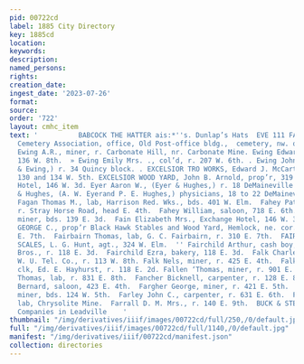 ```yaml
---
pid: 00722cd
label: 1885 City Directory
key: 1885cd
location: 
keywords: 
description: 
named_persons: 
rights: 
creation_date: 
ingest_date: '2023-07-26'
format: 
source: 
order: '722'
layout: cmhc_item
text: '          BABCOCK THE HATTER ais:*''s. Dunlap’s Hats  EVE 111 FAR  } Evergreen
  Cemetery Association, office, Old Post-office bldg.,  cemetery, nw. of city limits.
  Ewing A.R., miner, r. Carbonate Hill, nr. Carbonate Mine. Ewing Edward, lab, vr.
  136 W. 8th.  » Ewing Emily Mrs. ., col’d, r. 207 W. 6th. . Ewing John A., (Rucker
  & Ewing,) r. 34 Quincy block. . EXCELSIOR TRO WORKS, Edward J. McCarthy, manager,  128,
  130 and 134 W. 5th. EXCELSIOR WOOD YARD, John B. Arnold, prop’r, 319 E. 6th. Exchange
  Hotel, 146 W. 3d. Eyer Aaron W., (Eyer & Hughes,) r. 18 DeMaineville block. Eyer
  & Hughes, (A. W. Eyerand P. E. Hughes,) physicians, 18 to 22 DeMaineville block.  E"  _
  Fagan Thomas M., lab, Harrison Red. Wks., bds. 401 W. Elm.  Fahey Patrick, miner,
  r. Stray Horse Road, head E. 4th.  Fahey William, saloon, 718 E. 6th.  Fahey William,
  miner, bds. 139 E. 3d.  Fain Elizabeth Mrs., Exchange Hotel, 146 W. 3d.  FAIRBAIRN
  GEORGE C., prop’r Black Hawk Stables and Wood Yard, Hemlock, ne. cor. 7th, r. 302
  E. 7th.  Fairbairn Thomas, lab, G. C. Fairbairn, r. 310 E. 7th.  FAIRBANKS & CO.’S
  SCALES, L. G. Hunt, agt., 324 W. Elm.  '' Fairchild Arthur, cash boy, Monheimer
  Bros., r. 118 E. 3d.  Fairchild Ezra, bakery, 118 E. 3d.  Falk Charles, operator,
  W. U. Tel. Co., r. 113 W. 8th. Falk Nels, miner, r. 425 E. 4th.  Falk William J.,
  clk, Ed. E. Hayhurst, r. 118 E. 2d. Fallen ‘Thomas, miner, r. 901 E. 6th.  Fallen
  Thomas, lab, r. 831 E. 8th.  Fancher Bicknell, carpenter, r. 128 E. 8th.  Fanning
  Bernard, saloon, 423 E. 4th.  Fargher George, miner, r. 421 E. 5th.  Farley Edward,
  miner, bds. 124 W. 5th.  Farley John C., carpenter, r. 631 E. 6th.  Farley Louis,
  lab, Chrysolite Mine.  Farrall D. M. Mrs., r. 140 E. 9th.  BUCK & STEEL, “fine cr''ims’
  Companies in Leadville    '
thumbnail: "/img/derivatives/iiif/images/00722cd/full/250,/0/default.jpg"
full: "/img/derivatives/iiif/images/00722cd/full/1140,/0/default.jpg"
manifest: "/img/derivatives/iiif/00722cd/manifest.json"
collection: directories
---
```

